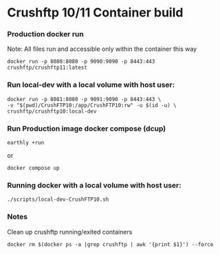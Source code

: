 # Crushftp 10/11 Container build




### Production docker run
Note: All files run and accessible only within the container this way
```shell
docker run -p 8080:8080 -p 9090:9090 -p 8443:443 crushftp/crushftp11:latest
```

### Run local-dev with a local volume with host user:
```
docker run -p 8081:8080 -p 9091:9090 -p 8443:443 \
-v "$(pwd)/CrushFTP10:/app/CrushFTP10:rw" -u $(id -u) \
crushftp/crushftp10:local-dev
```

### Run Production image docker compose (dcup)
```
earthly +run
```
or
```
docker compose up
```


### Running docker with a local volume with host user:
```
./scripts/local-dev-CrushFTP10.sh
```

### Notes
Clean up crushftp running/exited containers
```shell
docker rm $(docker ps -a |grep crushftp | awk '{print $1}') --force
```

